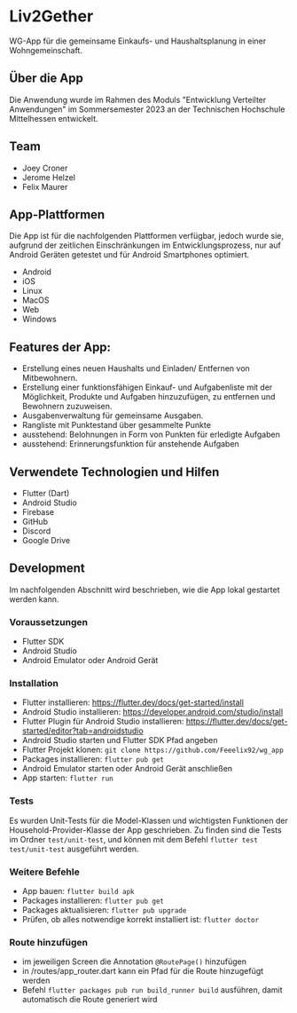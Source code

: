 # Liv2Gether

WG-App für die gemeinsame Einkaufs- und Haushaltsplanung in einer Wohngemeinschaft.

## Über die App

Die Anwendung wurde im Rahmen des Moduls "Entwicklung Verteilter Anwendungen" im Sommersemester 2023 an der
Technischen Hochschule Mittelhessen entwickelt.

## Team

- Joey Croner
- Jerome Helzel
- Felix Maurer

## App-Plattformen

Die App ist für die nachfolgenden Plattformen verfügbar, jedoch wurde sie,
aufgrund der zeitlichen Einschränkungen im Entwicklungsprozess,
nur auf Android Geräten getestet und für Android Smartphones optimiert.

- Android
- iOS
- Linux
- MacOS
- Web
- Windows

## Features der App:

- Erstellung eines neuen Haushalts und Einladen/ Entfernen von Mitbewohnern.
- Erstellung einer funktionsfähigen Einkauf- und Aufgabenliste mit der Möglichkeit, Produkte und
  Aufgaben hinzuzufügen,
  zu entfernen und Bewohnern zuzuweisen.
- Ausgabenverwaltung für gemeinsame Ausgaben.
- Rangliste mit Punktestand über gesammelte Punkte
- ausstehend: Belohnungen in Form von Punkten für erledigte Aufgaben
- ausstehend: Erinnerungsfunktion für anstehende Aufgaben

## Verwendete Technologien und Hilfen

- Flutter (Dart)
- Android Studio
- Firebase
- GitHub
- Discord
- Google Drive

## Development

Im nachfolgenden Abschnitt wird beschrieben, wie die App lokal gestartet werden kann.

### Voraussetzungen

- Flutter SDK
- Android Studio
- Android Emulator oder Android Gerät

### Installation

- Flutter installieren: https://flutter.dev/docs/get-started/install
- Android Studio installieren: https://developer.android.com/studio/install
- Flutter Plugin für Android Studio
  installieren: https://flutter.dev/docs/get-started/editor?tab=androidstudio
- Android Studio starten und Flutter SDK Pfad angeben
- Flutter Projekt klonen: `git clone https://github.com/Feeelix92/wg_app`
- Packages installieren: `flutter pub get`
- Android Emulator starten oder Android Gerät anschließen
- App starten: `flutter run`

### Tests

Es wurden Unit-Tests für die Model-Klassen und wichtigsten Funktionen der Household-Provider-Klasse
der App geschrieben.
Zu finden sind die Tests im Ordner `test/unit-test`, und können mit dem
Befehl `flutter test test/unit-test` ausgeführt werden.

### Weitere Befehle

- App bauen: `flutter build apk`
- Packages installieren: `flutter pub get`
- Packages aktualisieren: `flutter pub upgrade`
- Prüfen, ob alles notwendige korrekt installiert ist: `flutter doctor`

### Route hinzufügen

- im jeweiligen Screen die Annotation `@RoutePage()` hinzufügen
- in /routes/app_router.dart kann ein Pfad für die Route hinzugefügt werden
- Befehl `flutter packages pub run build_runner build` ausführen, damit automatisch die Route
  generiert wird